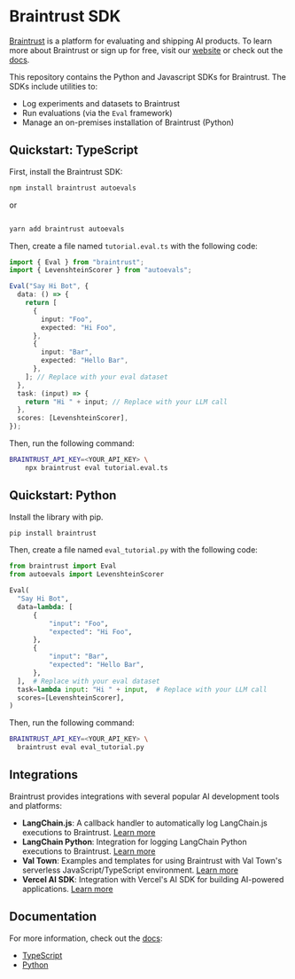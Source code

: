 # Braintrust SDK

[Braintrust](https://www.braintrust.dev/) is a platform for evaluating and shipping AI products. To learn more about Braintrust or sign up for free,
visit our [website](https://www.braintrust.dev/) or check out the [docs](https://www.braintrust.dev/docs).

This repository contains the Python and Javascript SDKs for Braintrust. The SDKs include utilities to:

- Log experiments and datasets to Braintrust
- Run evaluations (via the `Eval` framework)
- Manage an on-premises installation of Braintrust (Python)

## Quickstart: TypeScript

First, install the Braintrust SDK:

```bash
npm install braintrust autoevals
```

or

```bash

yarn add braintrust autoevals

```

Then, create a file named `tutorial.eval.ts` with the following code:

```typescript
import { Eval } from "braintrust";
import { LevenshteinScorer } from "autoevals";

Eval("Say Hi Bot", {
  data: () => {
    return [
      {
        input: "Foo",
        expected: "Hi Foo",
      },
      {
        input: "Bar",
        expected: "Hello Bar",
      },
    ]; // Replace with your eval dataset
  },
  task: (input) => {
    return "Hi " + input; // Replace with your LLM call
  },
  scores: [LevenshteinScorer],
});
```

Then, run the following command:

```bash
BRAINTRUST_API_KEY=<YOUR_API_KEY> \
    npx braintrust eval tutorial.eval.ts
```

## Quickstart: Python

Install the library with pip.

```bash
pip install braintrust
```

Then, create a file named `eval_tutorial.py` with the following code:

```python
from braintrust import Eval
from autoevals import LevenshteinScorer

Eval(
  "Say Hi Bot",
  data=lambda: [
      {
          "input": "Foo",
          "expected": "Hi Foo",
      },
      {
          "input": "Bar",
          "expected": "Hello Bar",
      },
  ],  # Replace with your eval dataset
  task=lambda input: "Hi " + input,  # Replace with your LLM call
  scores=[LevenshteinScorer],
)
```

Then, run the following command:

```bash
BRAINTRUST_API_KEY=<YOUR_API_KEY> \
  braintrust eval eval_tutorial.py
```

## Integrations

Braintrust provides integrations with several popular AI development tools and platforms:

- **LangChain.js**: A callback handler to automatically log LangChain.js executions to Braintrust. [Learn more](integrations/langchain-js)
- **LangChain Python**: Integration for logging LangChain Python executions to Braintrust. [Learn more](integrations/langchain-py)
- **Val Town**: Examples and templates for using Braintrust with Val Town's serverless JavaScript/TypeScript environment. [Learn more](integrations/val.town)
- **Vercel AI SDK**: Integration with Vercel's AI SDK for building AI-powered applications. [Learn more](integrations/vercel-ai-sdk)

## Documentation

For more information, check out the [docs](https://www.braintrust.dev/docs):

- [TypeScript](https://www.braintrust.dev/docs/libs/nodejs)
- [Python](https://www.braintrust.dev/docs/libs/python)
